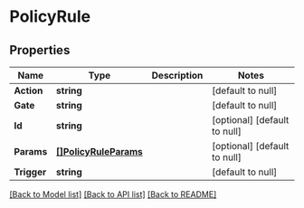 # PolicyRule

## Properties
Name | Type | Description | Notes
------------ | ------------- | ------------- | -------------
**Action** | **string** |  | [default to null]
**Gate** | **string** |  | [default to null]
**Id** | **string** |  | [optional] [default to null]
**Params** | [**[]PolicyRuleParams**](PolicyRule_params.md) |  | [optional] [default to null]
**Trigger** | **string** |  | [default to null]

[[Back to Model list]](../README.md#documentation-for-models) [[Back to API list]](../README.md#documentation-for-api-endpoints) [[Back to README]](../README.md)


